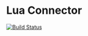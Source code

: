 # Lua Connector

[![Build Status](https://dev.azure.com/vtrifonov548/vtrifonov548/_apis/build/status/VladislavTrifonov.LuaConnector?branchName=master)](https://dev.azure.com/vtrifonov548/vtrifonov548/_build/latest?definitionId=1&branchName=master)
